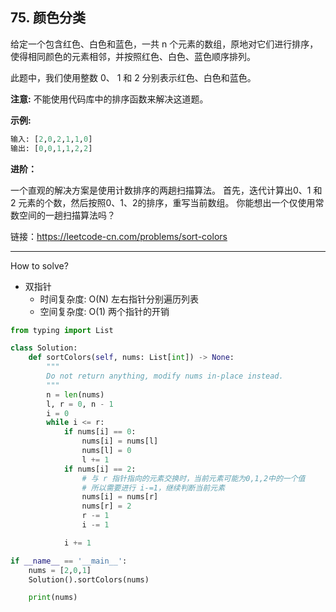 ## 75. 颜色分类

给定一个包含红色、白色和蓝色，一共 n 个元素的数组，原地对它们进行排序，使得相同颜色的元素相邻，并按照红色、白色、蓝色顺序排列。

此题中，我们使用整数 0、 1 和 2 分别表示红色、白色和蓝色。

**注意:**
不能使用代码库中的排序函数来解决这道题。

**示例:**
```python
输入: [2,0,2,1,1,0]
输出: [0,0,1,1,2,2]
```

**进阶：**

一个直观的解决方案是使用计数排序的两趟扫描算法。
首先，迭代计算出0、1 和 2 元素的个数，然后按照0、1、2的排序，重写当前数组。
你能想出一个仅使用常数空间的一趟扫描算法吗？

链接：https://leetcode-cn.com/problems/sort-colors

---
How to solve?
* 双指针
    * 时间复杂度: O(N) 左右指针分别遍历列表
    * 空间复杂度: O(1) 两个指针的开销

```python
from typing import List 

class Solution:
    def sortColors(self, nums: List[int]) -> None:
        """
        Do not return anything, modify nums in-place instead.
        """
        n = len(nums)
        l, r = 0, n - 1
        i = 0 
        while i <= r:
            if nums[i] == 0:
                nums[i] = nums[l]
                nums[l] = 0 
                l += 1 
            if nums[i] == 2:
                # 与 r 指针指向的元素交换时，当前元素可能为0,1,2中的一个值
                # 所以需要进行 i-=1，继续判断当前元素
                nums[i] = nums[r]
                nums[r] = 2 
                r -= 1 
                i -= 1 

            i += 1

if __name__ == '__main__':
    nums = [2,0,1]
    Solution().sortColors(nums)

    print(nums)
```
